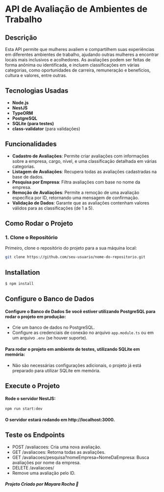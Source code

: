 
# API de Avaliação de Ambientes de Trabalho

## Descrição
Esta API permite que mulheres avaliem e compartilhem suas experiências em diferentes ambientes de trabalho, ajudando outras mulheres a encontrar locais mais inclusivos e acolhedores. As avaliações podem ser feitas de forma anônima ou identificada, e incluem classificações em várias categorias, como oportunidades de carreira, remuneração e benefícios, cultura e valores, entre outras.

## Tecnologias Usadas
- **Node.js**
- **NestJS**
- **TypeORM**
- **PostgreSQL**
- **SQLite (para testes)**
- **class-validator** (para validações)

## Funcionalidades
- **Cadastro de Avaliações**: Permite criar avaliações com informações sobre a empresa, cargo, nível, e uma classificação detalhada em várias categorias.
- **Listagem de Avaliações**: Recupera todas as avaliações cadastradas na base de dados.
- **Pesquisa por Empresa**: Filtra avaliações com base no nome da empresa.
- **Remoção de Avaliações**: Permite a remoção de uma avaliação específica por ID, retornando uma mensagem de confirmação.
- **Validação de Dados**: Garante que as avaliações contenham valores válidos para as classificações (de 1 a 5).

## Como Rodar o Projeto

### 1. Clone o Repositório
Primeiro, clone o repositório do projeto para a sua máquina local:
```bash
git clone https://github.com/seu-usuario/nome-do-repositorio.git
```

## Installation

```bash
$ npm install
```
## Configure o Banco de Dados

####  Configure o Banco de Dados Se você estiver utilizando PostgreSQL para rodar o projeto em produção: 
* Crie um banco de dados no PostgreSQL.
 * Configure as credenciais de conexão no arquivo `app.module.ts` ou em um arquivo `.env` (se houver suporte).


 #### Para rodar o projeto em ambiente de testes, utilizando SQLite em memória:
 * Não são necessárias configurações adicionais, o projeto já está preparado para utilizar SQLite em memória.

 ## Execute o Projeto

#### Rode o servidor NestJS:

```
npm run start:dev
```

#### O servidor estará rodando em http://localhost:3000.


## Teste os Endpoints

   * POST /avaliacoes: Cria uma nova avaliação.
   * GET /avaliacoes: Retorna todas as avaliações.
   * GET /avaliacoes/pesquisa?nomeEmpresa=NomeDaEmpresa: Busca avaliações por nome da empresa.
   * DELETE /avaliacoes/
   * Remove uma avaliação pelo ID.




 #####  Projeto Criado por Mayara Rocha 💜